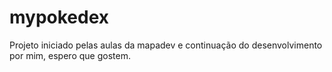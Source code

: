 # mypokedex
Projeto iniciado pelas aulas da mapadev e continuação do desenvolvimento por mim, espero que gostem.
